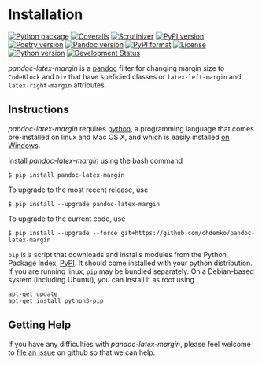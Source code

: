 # Installation

[![Python package](https://github.com/chdemko/pandoc-latex-margin/workflows/Python%20package/badge.svg?branch=develop)](https://github.com/chdemko/pandoc-latex-margin/actions/workflows/python-package.yml)
[![Coveralls](https://img.shields.io/coveralls/github/chdemko/pandoc-latex-margin/develop.svg)](https://coveralls.io/github/chdemko/pandoc-latex-margin?branch=develop)
[![Scrutinizer](https://img.shields.io/scrutinizer/g/chdemko/pandoc-latex-margin.svg)](https://scrutinizer-ci.com/g/chdemko/pandoc-latex-margin/)
[![PyPI version](https://img.shields.io/pypi/v/pandoc-latex-margin.svg)](https://pypi.org/project/pandoc-latex-margin/)
[![Poetry version](https://img.shields.io/badge/poetry-1.2%20|%201.3%20|%201.4%20|%201.5-blue.svg)](https://python-poetry.org/)
[![Pandoc version](https://img.shields.io/badge/pandoc-2.11%20|%202.12%20|%202.13%20|%202.14%20|%202.15%20|%202.16%20|%202.17%20|%202.18%20|%202.19%20|%203.0%20|%203.1-blue.svg)](https://pandoc.org/)
[![PyPI format](https://img.shields.io/pypi/format/pandoc-latex-margin.svg)](https://pypi.org/project/pandoc-latex-margin/)
[![License](https://img.shields.io/pypi/l/pandoc-latex-margin.svg)](https://raw.githubusercontent.com/chdemko/pandoc-latex-margin/develop/LICENSE)
[![Python version](https://img.shields.io/pypi/pyversions/pandoc-latex-margin.svg)](https://pypi.org/project/pandoc-latex-margin/)
[![Development Status](https://img.shields.io/pypi/status/pandoc-latex-margin.svg)](https://pypi.org/project/pandoc-latex-margin/)

*pandoc-latex-margin* is a [pandoc] filter for changing margin size to `CodeBlock` and `Div` that have speficied classes or `latex-left-margin` and `latex-right-margin` attributes.

[pandoc]: http://pandoc.org/

Instructions
------------

*pandoc-latex-margin* requires [python], a programming language that comes pre-installed on linux and Mac OS X, and which is easily installed [on Windows].

Install *pandoc-latex-margin* using the bash command

~~~shell
$ pip install pandoc-latex-margin
~~~

To upgrade to the most recent release, use

~~~shell
$ pip install --upgrade pandoc-latex-margin
~~~

To upgrade to the current code, use

~~~
$ pip install --upgrade --force git+https://github.com/chdemko/pandoc-latex-margin
~~~

`pip` is a script that downloads and installs modules from the Python Package Index, [PyPI].  It should come installed with your python distribution. If you are running linux, `pip` may be bundled separately. On a Debian-based system (including Ubuntu), you can install it as root using

    apt-get update
    apt-get install python3-pip

[python]: https://www.python.org
[on Windows]: https://www.python.org/downloads/windows
[PyPI]: https://pypi.org


Getting Help
------------

If you have any difficulties with *pandoc-latex-margin*, please feel welcome to [file an issue] on github so that we can help.

[file an issue]: https://github.com/chdemko/pandoc-latex-margin/issues

